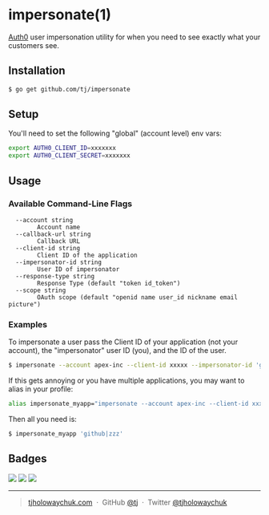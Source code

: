 
# impersonate(1)

[Auth0](https://auth0.com/) user impersonation utility for when you need to see
exactly what your customers see.

## Installation

```sh
$ go get github.com/tj/impersonate
```

## Setup

You'll need to set the following "global" (account level) env vars:

```sh
export AUTH0_CLIENT_ID=xxxxxxx
export AUTH0_CLIENT_SECRET=xxxxxxx
```

## Usage

### Available Command-Line Flags

```
  --account string
    	Account name
  --callback-url string
    	Callback URL
  --client-id string
    	Client ID of the application
  --impersonator-id string
    	User ID of impersonator
  --response-type string
    	Response Type (default "token id_token")
  --scope string
    	OAuth scope (default "openid name user_id nickname email picture")
```

### Examples
To impersonate a user pass the Client ID of your application (not your account),
the "impersonator" user ID (you), and the ID of the user.

```sh
$ impersonate --account apex-inc --client-id xxxxx --impersonator-id 'github|yyy' 'github|zzz'
```

If this gets annoying or you have multiple applications, you may want to alias in your profile:

```sh
alias impersonate_myapp="impersonate --account apex-inc --client-id xxxxx --impersonator-id 'github|yyy'"
```

Then all you need is:

```sh
$ impersonate_myapp 'github|zzz'
```

## Badges

![](https://img.shields.io/badge/license-MIT-blue.svg)
![](https://img.shields.io/badge/status-stable-green.svg)
[![](http://apex.sh/images/badge.svg)](https://apex.sh/ping/)

---

> [tjholowaychuk.com](http://tjholowaychuk.com) &nbsp;&middot;&nbsp;
> GitHub [@tj](https://github.com/tj) &nbsp;&middot;&nbsp;
> Twitter [@tjholowaychuk](https://twitter.com/tjholowaychuk)
